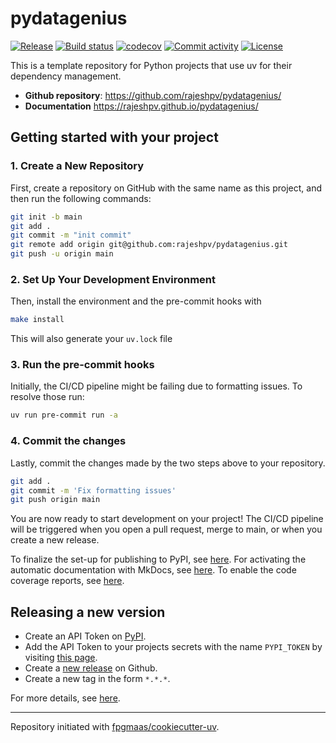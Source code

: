 # pydatagenius

[![Release](https://img.shields.io/github/v/release/rajeshpv/pydatagenius)](https://img.shields.io/github/v/release/rajeshpv/pydatagenius)
[![Build status](https://img.shields.io/github/actions/workflow/status/rajeshpv/pydatagenius/main.yml?branch=main)](https://github.com/rajeshpv/pydatagenius/actions/workflows/main.yml?query=branch%3Amain)
[![codecov](https://codecov.io/gh/rajeshpv/pydatagenius/branch/main/graph/badge.svg)](https://codecov.io/gh/rajeshpv/pydatagenius)
[![Commit activity](https://img.shields.io/github/commit-activity/m/rajeshpv/pydatagenius)](https://img.shields.io/github/commit-activity/m/rajeshpv/pydatagenius)
[![License](https://img.shields.io/github/license/rajeshpv/pydatagenius)](https://img.shields.io/github/license/rajeshpv/pydatagenius)

This is a template repository for Python projects that use uv for their dependency management.

- **Github repository**: <https://github.com/rajeshpv/pydatagenius/>
- **Documentation** <https://rajeshpv.github.io/pydatagenius/>

## Getting started with your project

### 1. Create a New Repository

First, create a repository on GitHub with the same name as this project, and then run the following commands:

```bash
git init -b main
git add .
git commit -m "init commit"
git remote add origin git@github.com:rajeshpv/pydatagenius.git
git push -u origin main
```

### 2. Set Up Your Development Environment

Then, install the environment and the pre-commit hooks with

```bash
make install
```

This will also generate your `uv.lock` file

### 3. Run the pre-commit hooks

Initially, the CI/CD pipeline might be failing due to formatting issues. To resolve those run:

```bash
uv run pre-commit run -a
```

### 4. Commit the changes

Lastly, commit the changes made by the two steps above to your repository.

```bash
git add .
git commit -m 'Fix formatting issues'
git push origin main
```

You are now ready to start development on your project!
The CI/CD pipeline will be triggered when you open a pull request, merge to main, or when you create a new release.

To finalize the set-up for publishing to PyPI, see [here](https://fpgmaas.github.io/cookiecutter-uv/features/publishing/#set-up-for-pypi).
For activating the automatic documentation with MkDocs, see [here](https://fpgmaas.github.io/cookiecutter-uv/features/mkdocs/#enabling-the-documentation-on-github).
To enable the code coverage reports, see [here](https://fpgmaas.github.io/cookiecutter-uv/features/codecov/).

## Releasing a new version

- Create an API Token on [PyPI](https://pypi.org/).
- Add the API Token to your projects secrets with the name `PYPI_TOKEN` by visiting [this page](https://github.com/rajeshpv/pydatagenius/settings/secrets/actions/new).
- Create a [new release](https://github.com/rajeshpv/pydatagenius/releases/new) on Github.
- Create a new tag in the form `*.*.*`.

For more details, see [here](https://fpgmaas.github.io/cookiecutter-uv/features/cicd/#how-to-trigger-a-release).

---

Repository initiated with [fpgmaas/cookiecutter-uv](https://github.com/fpgmaas/cookiecutter-uv).
